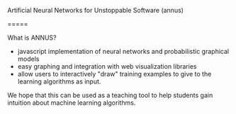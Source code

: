 Artificial Neural Networks for Unstoppable Software (annus)

=====

What is ANNUS?

- javascript implementation of neural networks and probabilistic
  graphical models
- easy graphing and integration with web visualization libraries
- allow users to interactively "draw" training examples to give to the
  learning algorithms as input.

We hope that this can be used as a teaching tool to help students gain
intuition about machine learning algorithms.
